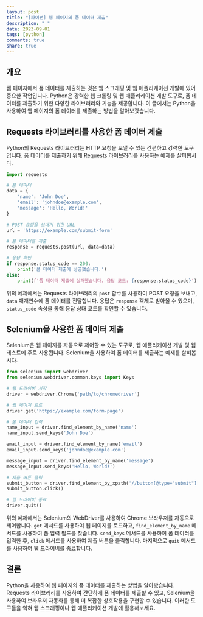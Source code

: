 ```yaml
---
layout: post
title: "[파이썬] 웹 페이지의 폼 데이터 제출"
description: " "
date: 2023-09-01
tags: [python]
comments: true
share: true
---
```


## 개요
웹 페이지에서 폼 데이터를 제출하는 것은 웹 스크래핑 및 웹 애플리케이션 개발에 있어 중요한 작업입니다. Python은 강력한 웹 크롤링 및 웹 애플리케이션 개발 도구로, 폼 데이터를 제출하기 위한 다양한 라이브러리와 기능을 제공합니다. 이 글에서는 Python을 사용하여 웹 페이지의 폼 데이터를 제출하는 방법을 알아보겠습니다.

## Requests 라이브러리를 사용한 폼 데이터 제출
Python의 Requests 라이브러리는 HTTP 요청을 보낼 수 있는 간편하고 강력한 도구입니다. 폼 데이터를 제출하기 위해 Requests 라이브러리를 사용하는 예제를 살펴봅시다.

```python
import requests

# 폼 데이터
data = {
    'name': 'John Doe',
    'email': 'johndoe@example.com',
    'message': 'Hello, World!'
}

# POST 요청을 보내기 위한 URL
url = 'https://example.com/submit-form'

# 폼 데이터를 제출
response = requests.post(url, data=data)

# 응답 확인
if response.status_code == 200:
    print('폼 데이터 제출에 성공했습니다.')
else:
    print(f'폼 데이터 제출에 실패했습니다. 응답 코드: {response.status_code}')
```

위의 예제에서는 Requests 라이브러리의 `post` 함수를 사용하여 POST 요청을 보내고, `data` 매개변수에 폼 데이터를 전달합니다. 응답은 `response` 객체로 받아올 수 있으며, `status_code` 속성을 통해 응답 상태 코드를 확인할 수 있습니다.

## Selenium을 사용한 폼 데이터 제출
Selenium은 웹 페이지를 자동으로 제어할 수 있는 도구로, 웹 애플리케이션 개발 및 웹 테스트에 주로 사용됩니다. Selenium을 사용하여 폼 데이터를 제출하는 예제를 살펴봅시다.

```python
from selenium import webdriver
from selenium.webdriver.common.keys import Keys

# 웹 드라이버 시작
driver = webdriver.Chrome('path/to/chromedriver')

# 웹 페이지 로드
driver.get('https://example.com/form-page')

# 폼 데이터 입력
name_input = driver.find_element_by_name('name')
name_input.send_keys('John Doe')

email_input = driver.find_element_by_name('email')
email_input.send_keys('johndoe@example.com')

message_input = driver.find_element_by_name('message')
message_input.send_keys('Hello, World!')

# 제출 버튼 클릭
submit_button = driver.find_element_by_xpath('//button[@type="submit"]')
submit_button.click()

# 웹 드라이버 종료
driver.quit()
```

위의 예제에서는 Selenium의 WebDriver를 사용하여 Chrome 브라우저를 자동으로 제어합니다. `get` 메서드를 사용하여 웹 페이지를 로드하고, `find_element_by_name` 메서드를 사용하여 폼 입력 필드를 찾습니다. `send_keys` 메서드를 사용하여 폼 데이터를 입력한 후, `click` 메서드를 사용하여 제출 버튼을 클릭합니다. 마지막으로 `quit` 메서드를 사용하여 웹 드라이버를 종료합니다.

## 결론
Python을 사용하여 웹 페이지의 폼 데이터를 제출하는 방법을 알아봤습니다. Requests 라이브러리를 사용하여 간단하게 폼 데이터를 제출할 수 있고, Selenium을 사용하여 브라우저 자동화를 통해 더 복잡한 상호작용을 구현할 수 있습니다. 이러한 도구들을 익혀 웹 스크래핑이나 웹 애플리케이션 개발에 활용해보세요.